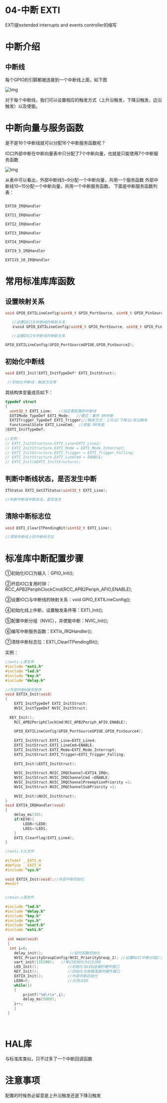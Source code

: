 # 04-中断 EXTI
EXTI是extended interrupts and events controller的缩写

# 中断介绍
## 中断线

每个GPIO的引脚都被连接到一个中断线上面，如下图

![Img](./FILES/04-中断.md/img-20230305204748.png)

对于每个中断线，我们可以设置相应的触发方式（上升沿触发，下降沿触发，边沿触发）以及使能。

# 中断向量与服务函数

是不是16个中断线就可以分配16个中断服务函数呢？

IO口外部中断在中断向量表中只分配了7个中断向量，也就是只能使用7个中断服务函数

![Img](./FILES/04-中断.md/img-20230305204957.png)

从表中可以看出，外部中断线5~9分配一个中断向量，共用一个服务函数 外部中断线10~15分配一个中断向量，共用一个中断服务函数。
下面是中断服务函数列表：

```C

EXTI0_IRQHandler          

EXTI1_IRQHandler

EXTI2_IRQHandler          

EXTI3_IRQHandler          

EXTI4_IRQHandler          

EXTI9_5_IRQHandler        

EXTI15_10_IRQHandler      

```

# 常用标准库库函数

## 设置映射关系
```C
void GPIO_EXTILineConfig(uint8_t GPIO_PortSource, uint8_t GPIO_PinSource);

   //设置IO口与中断线的映射关系
   ①void GPIO_EXTILineConfig(uint8_t GPIO_PortSource, uint8_t GPIO_PinSource);

   //设置IO口与中断线的映射关系

GPIO_EXTILineConfig(GPIO_PortSourceGPIOE,GPIO_PinSource2);

```

## 初始化中断线
```C
void EXTI_Init(EXTI_InitTypeDef* EXTI_InitStruct);

 //初始化中断线：触发方式等
```

其结构体变量成员如下：
```C
typedef struct
{
  uint32_t EXTI_Line;   //指定要配置的中断线           
  EXTIMode_TypeDef EXTI_Mode;   //模式：事件 OR中断
  EXTITrigger_TypeDef EXTI_Trigger;//触发方式：上升沿/下降沿/双沿触发
  FunctionalState EXTI_LineCmd;  //使能 OR失能
}EXTI_InitTypeDef;
 
//实例：
// EXTI_InitStructure.EXTI_Line=EXTI_Line2;	 
// EXTI_InitStructure.EXTI_Mode = EXTI_Mode_Interrupt;	
// EXTI_InitStructure.EXTI_Trigger = EXTI_Trigger_Falling;
// EXTI_InitStructure.EXTI_LineCmd = ENABLE;
// EXTI_Init(&EXTI_InitStructure);
```


## 判断中断线状态，是否发生中断

```C
ITStatus EXTI_GetITStatus(uint32_t EXTI_Line);

//判断中断线中断状态，是否发生
```

## 清除中断标志位

```C
void EXTI_ClearITPendingBit(uint32_t EXTI_Line);

//清除中断线上的中断标志位
```




# 标准库中断配置步骤

①初始化IO口为输入：GPIO_Init();

②开启IO口复用时钟：RCC_APB2PeriphClockCmd(RCC_APB2Periph_AFIO,ENABLE);

③设置IO口与中断线的映射关系：void GPIO_EXTILineConfig();

④初始化线上中断，设置触发条件等：EXTI_Init();

⑤配置中断分组（NVIC），并使能中断：NVIC_Init();

⑥编写中断服务函数：EXTIx_IRQHandler();

⑦清除中断标志位：EXTI_ClearITPendingBit();

实例：
```C
//exti.c源文件
#include "exti.h"
#include "led.h"
#include "key.h"
#include "delay.h"
 
//外部中断0服务程序
void EXTIX_Init(void)
{
	EXTI_InitTypeDef EXTI_InitStruct;
	NVIC_InitTypeDef NVIC_InitStruct;
	
  KEY_Init();
	RCC_APB2PeriphClockCmd(RCC_APB2Periph_AFIO,ENABLE);
	
	GPIO_EXTILineConfig(GPIO_PortSourceGPIOE,GPIO_PinSource4);
	
	EXTI_InitStruct.EXTI_Line=EXTI_Line4;
	EXTI_InitStruct.EXTI_LineCmd=ENABLE;
	EXTI_InitStruct.EXTI_Mode=EXTI_Mode_Interrupt;
	EXTI_InitStruct.EXTI_Trigger=EXTI_Trigger_Falling;
	
	EXTI_Init(&EXTI_InitStruct);
	
	NVIC_InitStruct.NVIC_IRQChannel=EXTI4_IRQn;
	NVIC_InitStruct.NVIC_IRQChannelCmd =ENABLE;
	NVIC_InitStruct.NVIC_IRQChannelPreemptionPriority =2;
	NVIC_InitStruct.NVIC_IRQChannelSubPriority =2;
	
	NVIC_Init(&NVIC_InitStruct);
}
void EXTI4_IRQHandler(void)
{
	delay_ms(10);
	if(KEY0){
		LED0=!LED0;
		LED1=!LED1;
	}
	EXTI_ClearFlag(EXTI_Line4);
}
```

```C
//exti.h头文件
 
#ifndef __EXTI_H
#define __EXIT_H	 
#include "sys.h"
 
void EXTIX_Init(void);//外部中断初始化		 					    
#endif
 
```

```C
//main.c源文件
 
#include "led.h"
#include "delay.h"
#include "key.h"
#include "sys.h"
#include "usart.h"
#include "exti.h"
 
 int main(void)
 {		
  int i=0;
	delay_init();	    	 //延时函数初始化	  
	NVIC_PriorityGroupConfig(NVIC_PriorityGroup_2); //设置NVIC中断分组2:2位抢占优先级，2位响应优先级
	uart_init(115200);	 //串口初始化为115200
 	LED_Init();		  		//初始化与LED连接的硬件接口
	KEY_Init();         	//初始化与按键连接的硬件接口
	EXTIX_Init();		 	//外部中断初始化
	LED0=0;					//点亮LED0
	while(1)
	{	    
		printf("%d\r\n",i);	
		delay_ms(5000);	
    i++;		
	}
 }
 
 
```


# HAL库

与标准库类似，只不过多了一个中断回调函数

# 注意事项
配置的时候务必留意是上升沿触发还是下降沿触发














